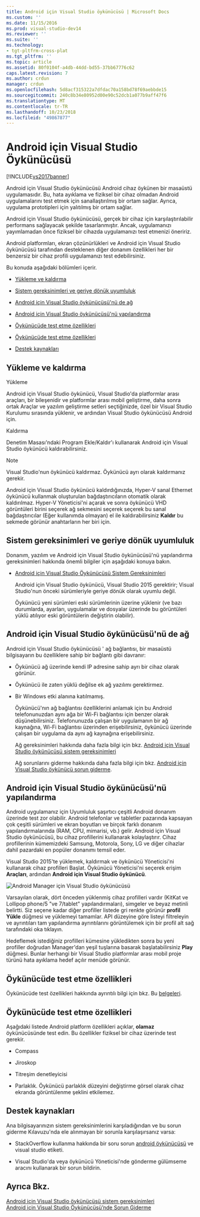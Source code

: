 ```yaml
---
title: Android için Visual Studio öykünücüsü | Microsoft Docs
ms.custom: ''
ms.date: 11/15/2016
ms.prod: visual-studio-dev14
ms.reviewer: ''
ms.suite: ''
ms.technology:
- tgt-pltfrm-cross-plat
ms.tgt_pltfrm: ''
ms.topic: article
ms.assetid: 80f0104f-a4db-44dd-bd55-37bb67776c62
caps.latest.revision: 7
ms.author: crdun
manager: crdun
ms.openlocfilehash: 5d8acf315322a7dfdac70a158bd78f69aebbde15
ms.sourcegitcommit: 240c8b34e80952d00e90c52dcb1a077b9aff47f6
ms.translationtype: MT
ms.contentlocale: tr-TR
ms.lasthandoff: 10/23/2018
ms.locfileid: "49867877"
---
```

# <a name="visual-studio-emulator-for-android"></a>Android için Visual Studio Öykünücüsü
[!INCLUDE[vs2017banner](../includes/vs2017banner.md)]

  
Android için Visual Studio öykünücüsü Android cihaz öykünen bir masaüstü uygulamasıdır. Bu, hata ayıklama ve fiziksel bir cihaz olmadan Android uygulamalarını test etmek için sanallaştırılmış bir ortam sağlar. Ayrıca, uygulama prototipleri için yalıtılmış bir ortam sağlar.  
  
 Android için Visual Studio öykünücüsü, gerçek bir cihaz için karşılaştırılabilir performans sağlayacak şekilde tasarlanmıştır. Ancak, uygulamanızı yayımlamadan önce fiziksel bir cihazda uygulamanızı test etmenizi öneririz.  
  
 Android platformları, ekran çözünürlükleri ve Android için Visual Studio öykünücüsü tarafından desteklenen diğer donanım özellikleri her bir benzersiz bir cihaz profili uygulamanızı test edebilirsiniz.  
  
 Bu konuda aşağıdaki bölümleri içerir.  
  
-   [Yükleme ve kaldırma](#Installing)  
  
-   [Sistem gereksinimleri ve geriye dönük uyumluluk](#Requirements)  
  
-   [Android için Visual Studio öykünücüsü'nü de ağ](#Networking)  
  
-   [Android için Visual Studio öykünücüsü'nü yapılandırma](#Configuring)  
  
-   [Öykünücüde test etme özellikleri](#FeaturesTest)  
  
-   [Öykünücüde test etme özellikleri](#FeaturesNonTest)  
  
-   [Destek kaynakları](#Support)  
  
##  <a name="Installing"></a> Yükleme ve kaldırma  
 Yükleme  
  
 Android için Visual Studio öykünücü, Visual Studio'da platformlar arası araçları, bir bileşenidir ve platformlar arası mobil geliştirme, daha sonra ortak Araçlar ve yazılım geliştirme setleri seçtiğinizde, özel bir Visual Studio Kurulumu sırasında yüklenir, ve ardından Visual Studio öykünücüsü Android için.  
  
 Kaldırma  
  
 Denetim Masası'ndaki Program Ekle/Kaldır'ı kullanarak Android için Visual Studio öykünücü kaldırabilirsiniz.  
  
> [!NOTE]
>  Visual Studio'nun öykünücü kaldırmaz. Öykünücü ayrı olarak kaldırmanız gerekir.  
  
 Android için Visual Studio öykünücü kaldırdığınızda, Hyper-V sanal Ethernet öykünücü kullanmak oluşturulan bağdaştırıcıların otomatik olarak kaldırılmaz. Hyper-V Yöneticisi'ni açarak ve sonra öykünücü VHD görüntüleri birini seçerek ağ sekmesini seçerek seçerek bu sanal bağdaştırıcılar (Eğer kullanımda olmayan) el ile kaldırabilirsiniz **Kaldır** bu sekmede görünür anahtarların her biri için.  
  
##  <a name="Requirements"></a> Sistem gereksinimleri ve geriye dönük uyumluluk  
 Donanım, yazılım ve Android için Visual Studio öykünücüsü'nü yapılandırma gereksinimleri hakkında önemli bilgiler için aşağıdaki konuya bakın.  
  
- [Android için Visual Studio Öykünücüsü Sistem Gereksinimleri](../cross-platform/system-requirements-for-the-visual-studio-emulator-for-android.md)  
  
  Android için Visual Studio öykünücü, Visual Studio 2015 gerektirir; Visual Studio'nun önceki sürümleriyle geriye dönük olarak uyumlu değil.  
  
  Öykünücü yeni sürümleri eski sürümlerinin üzerine yüklenir (ve bazı durumlarda, ayarları, uygulamalar ve dosyalar üzerinde bu görüntüleri yüklü atılıyor eski görüntülerin değiştirin olabilir).  
  
##  <a name="Networking"></a> Android için Visual Studio öykünücüsü'nü de ağ  
 Android için Visual Studio öykünücüsü ' ağ bağlantısı, bir masaüstü bilgisayarın bu özelliklere sahip bir bağlantı gibi davranır:  
  
- Öykünücü ağ üzerinde kendi IP adresine sahip ayrı bir cihaz olarak görünür.  
  
- Öykünücü ile zaten yüklü değilse ek ağ yazılımı gerektirmez.  
  
- Bir Windows etki alanına katılmamış.  
  
  Öykünücü'nın ağ bağlantısı özelliklerini anlamak için bu Android telefonunuzdan aynı ağa bir Wi-Fi bağlantısı için benzer olarak düşünebilirsiniz. Telefonunuzda çalışan bir uygulamanın bir ağ kaynağına, Wi-Fi bağlantısı üzerinden erişebilirsiniz, öykünücü üzerinde çalışan bir uygulama da aynı ağ kaynağına erişebilirsiniz.  
  
  Ağ gereksinimleri hakkında daha fazla bilgi için bkz. [Android için Visual Studio öykünücüsü sistem gereksinimleri](../cross-platform/system-requirements-for-the-visual-studio-emulator-for-android.md)  
  
  Ağ sorunlarını giderme hakkında daha fazla bilgi için bkz. [Android için Visual Studio öykünücü sorun giderme](../cross-platform/troubleshooting-the-visual-studio-emulator-for-android.md).  
  
##  <a name="Configuring"></a> Android için Visual Studio öykünücüsü'nü yapılandırma  
 Android uygulamanız için Uyumluluk şaşırtıcı çeşitli Android donanım üzerinde test zor olabilir. Android telefonlar ve tabletler pazarında kapsayan çok çeşitli sürümleri ve ekran boyutları ve birçok farklı donanım yapılandırmalarında (RAM, CPU, mimarisi, vb.) gelir. Android için Visual Studio öykünücüsü, bu cihaz profillerini kullanarak kolaylaştırır. Cihaz profillerinin kümemizdeki Samsung, Motorola, Sony, LG ve diğer cihazlar dahil pazardaki en popüler donanımı temsil eder.  
  
 Visual Studio 2015'te yüklemek, kaldırmak ve öykünücü Yöneticisi'ni kullanarak cihaz profilleri Başlat. Öykünücü Yöneticisi'ni seçerek erişim **Araçları**, ardından **Android için Visual Studio öykünücü**.  
  
 ![Android Manager için Visual Studio öykünücüsü](../cross-platform/media/android-emu-manager.png "Android_Emu_Manager")  
  
 Varsayılan olarak, dört önceden yüklenmiş cihaz profilleri vardır (KitKat ve Lollipop phone/5 "ve 7/tablet" yapılandırmaları), simgeler ve beyaz metinli belirtti. Siz seçene kadar diğer profiller listede gri renkte görünür **profil Yükle** düğmesi ve yüklemeyi tamamlar. API düzeyine göre listeyi filtreleyin ve ayrıntıları tam yapılandırma ayrıntılarını görüntülemek için bir profil alt sağ tarafındaki oka tıklayın.  
  
 Hedeflemek istediğiniz profilleri kümesine yükledikten sonra bu yeni profiller doğrudan Manager'dan yeşil tuşlarına basarak başlatabilirsiniz **Play** düğmesi. Bunlar herhangi bir Visual Studio platformlar arası mobil proje türünü hata ayıklama hedef açılır menüde görünür.  
  
##  <a name="FeaturesTest"></a> Öykünücüde test etme özellikleri  
 Öykünücüde test özellikleri hakkında ayrıntılı bilgi için bkz. Bu [belgeleri](http://blogs.msdn.com/b/visualstudioalm/archive/2014/11/12/introducing-visual-studio-s-emulator-for-android.aspx).  
  
##  <a name="FeaturesNonTest"></a> Öykünücüde test etme özellikleri  
 Aşağıdaki listede Android platform özellikleri açıklar, **olamaz** öykünücüsünde test edin. Bu özellikler fiziksel bir cihaz üzerinde test gerekir.  
  
-   Compass  
  
-   Jiroskop  
  
-   Titreşim denetleyicisi  
  
-   Parlaklık. Öykünücü parlaklık düzeyini değiştirme görsel olarak cihaz ekranda görüntülenme şeklini etkilemez.  
  
##  <a name="Support"></a> Destek kaynakları  
 Ana bilgisayarınızın sistem gereksinimlerini karşıladığından ve bu sorun giderme Kılavuzu'nda ele alınmayan bir sorunla karşılaşırsanız varsa:  
  
-   StackOverflow kullanma hakkında bir soru sorun [android öykünücüsü](http://stackoverflow.com/questions/tagged/android-emulator) ve visual studio etiketi.  
  
-   Visual Studio'da veya öykünücü Yöneticisi'nde gönderme gülümseme aracını kullanarak bir sorun bildirin.  
  
## <a name="see-also"></a>Ayrıca Bkz.  
 [Android için Visual Studio öykünücüsü sistem gereksinimleri](../cross-platform/system-requirements-for-the-visual-studio-emulator-for-android.md)   
 [Android için Visual Studio Öykünücüsü’nde Sorun Giderme](../cross-platform/troubleshooting-the-visual-studio-emulator-for-android.md)

